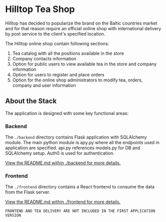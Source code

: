# Hilltop Tea Shop

Hilltop has decided to popularize the brand on the Baltic countries market and for that reason require an official online shop with 
international delivery by post service to the client's specified location.

The Hilltop online shop contain following sections:

1) Tea catalog with all the positions available in the store
2) Company contacts information
3) Option for public users to view available tea in the store and company information
4) Option for users to register and place orders
5) Option for the online shop administrators to modify tea, orders, company and user information

## About the Stack

The application is designed with some key functional areas:

### Backend

The `./backend` directory contains Flask application with SQLAlchemy module. The main python module is apy.py where 
all the endpoints used in application are specified. api.py references models.py for DB and SQLAlchemy setup. Auth0 is used 
for authentication.


[View the README.md within ./backend for more details.](./backend/README.md)

### Frontend

The `./frontend` directory contains a React frontend to consume the data from the Flask server. 

[View the README.md within ./frontend for more details.](./frontend/README.md)

`FRONTEND AND TEA DELIVERY ARE NOT INCLUDED IN THE FIRST APPLICATION VERSION` 

